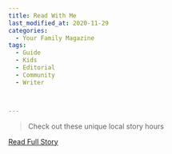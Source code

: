 ```yaml
---
title: Read With Me
last_modified_at: 2020-11-29
categories:
  - Your Family Magazine
tags:
  - Guide
  - Kids
  - Editorial 
  - Community
  - Writer



---
```


> Check out these unique local story hours

<a href="https://issuu.com/shannonmedia/docs/yourfamily2017-18_issuu/38" target="_blank">Read Full Story</a>
